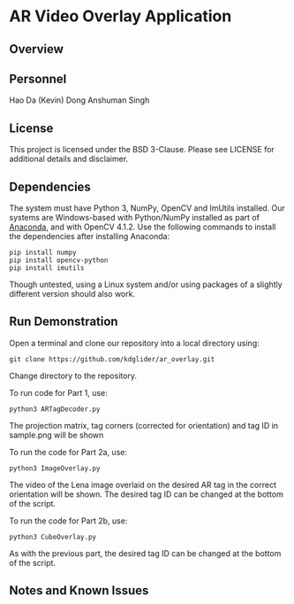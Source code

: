 # AR Video Overlay Application

## Overview




## Personnel
Hao Da (Kevin) Dong
Anshuman Singh


## License
This project is licensed under the BSD 3-Clause. Please see LICENSE for additional details and disclaimer.


## Dependencies
The system must have Python 3, NumPy, OpenCV and ImUtils installed. Our systems are Windows-based with Python/NumPy installed as part of [Anaconda](https://www.anaconda.com/distribution/), and with OpenCV 4.1.2. Use the following commands to install the dependencies after installing Anaconda:
```
pip install numpy
pip install opencv-python
pip install imutils
```
Though untested, using a Linux system and/or using packages of a slightly different version should also work. 


## Run Demonstration
Open a terminal and clone our repository into a local directory using:
```
git clone https://github.com/kdglider/ar_overlay.git
```
Change directory to the repository.

To run code for Part 1, use:
```
python3 ARTagDecoder.py
```
The projection matrix, tag corners (corrected for orientation) and tag ID in sample.png will be shown


To run the code for Part 2a, use:
```
python3 ImageOverlay.py
```
The video of the Lena image overlaid on the desired AR tag in the correct orientation will be shown. The desired tag ID can be changed at the bottom of the script.


To run the code for Part 2b, use:
```
python3 CubeOverlay.py
```
As with the previous part, the desired tag ID can be changed at the bottom of the script.


## Notes and Known Issues
